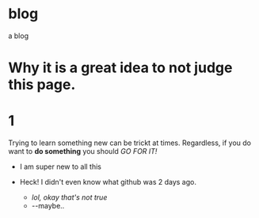 # blog
a blog
# Why it is a great idea to not judge this page. <h1> 1
Trying to learn something new can be trickt at times. Regardless, if you do want to **do something** you should *GO FOR IT!* 
* I am super new to all this
* Heck! I didn't even know what github was 2 days ago. 
  
  * *lol, okay that's not true*
  * --maybe..
